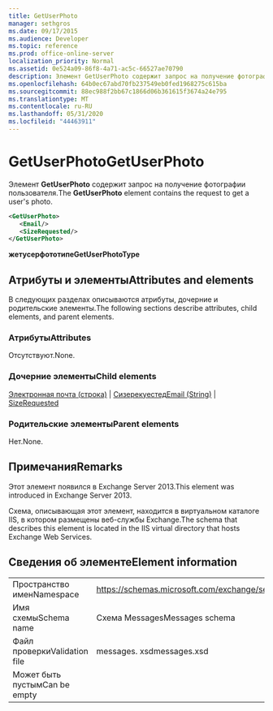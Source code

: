 ```yaml
---
title: GetUserPhoto
manager: sethgros
ms.date: 09/17/2015
ms.audience: Developer
ms.topic: reference
ms.prod: office-online-server
localization_priority: Normal
ms.assetid: 0e524a09-86f8-4a71-ac5c-66527ae70790
description: Элемент GetUserPhoto содержит запрос на получение фотографии пользователя.
ms.openlocfilehash: 64b0ec67abd70fb237549eb0fed1968275c615ba
ms.sourcegitcommit: 88ec988f2bb67c1866d06b361615f3674a24e795
ms.translationtype: MT
ms.contentlocale: ru-RU
ms.lasthandoff: 05/31/2020
ms.locfileid: "44463911"
---
```

# <a name="getuserphoto"></a><span data-ttu-id="51b65-103">GetUserPhoto</span><span class="sxs-lookup"><span data-stu-id="51b65-103">GetUserPhoto</span></span>

<span data-ttu-id="51b65-104">Элемент **GetUserPhoto** содержит запрос на получение фотографии пользователя.</span><span class="sxs-lookup"><span data-stu-id="51b65-104">The **GetUserPhoto** element contains the request to get a user's photo.</span></span> 
  
```XML
<GetUserPhoto>
   <Email/>
   <SizeRequested/>
</GetUserPhoto>
```

 <span data-ttu-id="51b65-105">**жетусерфототипе**</span><span class="sxs-lookup"><span data-stu-id="51b65-105">**GetUserPhotoType**</span></span>
## <a name="attributes-and-elements"></a><span data-ttu-id="51b65-106">Атрибуты и элементы</span><span class="sxs-lookup"><span data-stu-id="51b65-106">Attributes and elements</span></span>

<span data-ttu-id="51b65-107">В следующих разделах описываются атрибуты, дочерние и родительские элементы.</span><span class="sxs-lookup"><span data-stu-id="51b65-107">The following sections describe attributes, child elements, and parent elements.</span></span>
  
### <a name="attributes"></a><span data-ttu-id="51b65-108">Атрибуты</span><span class="sxs-lookup"><span data-stu-id="51b65-108">Attributes</span></span>

<span data-ttu-id="51b65-109">Отсутствуют.</span><span class="sxs-lookup"><span data-stu-id="51b65-109">None.</span></span>
  
### <a name="child-elements"></a><span data-ttu-id="51b65-110">Дочерние элементы</span><span class="sxs-lookup"><span data-stu-id="51b65-110">Child elements</span></span>

<span data-ttu-id="51b65-111">[Электронная почта (строка)](email-string.md)  |  [Сизерекуестед](sizerequested.md)</span><span class="sxs-lookup"><span data-stu-id="51b65-111">[Email (String)](email-string.md) | [SizeRequested](sizerequested.md)</span></span>
  
### <a name="parent-elements"></a><span data-ttu-id="51b65-112">Родительские элементы</span><span class="sxs-lookup"><span data-stu-id="51b65-112">Parent elements</span></span>

<span data-ttu-id="51b65-113">Нет.</span><span class="sxs-lookup"><span data-stu-id="51b65-113">None.</span></span>
  
## <a name="remarks"></a><span data-ttu-id="51b65-114">Примечания</span><span class="sxs-lookup"><span data-stu-id="51b65-114">Remarks</span></span>

<span data-ttu-id="51b65-115">Этот элемент появился в Exchange Server 2013.</span><span class="sxs-lookup"><span data-stu-id="51b65-115">This element was introduced in Exchange Server 2013.</span></span>
  
<span data-ttu-id="51b65-116">Схема, описывающая этот элемент, находится в виртуальном каталоге IIS, в котором размещены веб-службы Exchange.</span><span class="sxs-lookup"><span data-stu-id="51b65-116">The schema that describes this element is located in the IIS virtual directory that hosts Exchange Web Services.</span></span>
  
## <a name="element-information"></a><span data-ttu-id="51b65-117">Сведения об элементе</span><span class="sxs-lookup"><span data-stu-id="51b65-117">Element information</span></span>

|||
|:-----|:-----|
|<span data-ttu-id="51b65-118">Пространство имен</span><span class="sxs-lookup"><span data-stu-id="51b65-118">Namespace</span></span>  <br/> |https://schemas.microsoft.com/exchange/services/2006/messages  <br/> |
|<span data-ttu-id="51b65-119">Имя схемы</span><span class="sxs-lookup"><span data-stu-id="51b65-119">Schema name</span></span>  <br/> |<span data-ttu-id="51b65-120">Схема Messages</span><span class="sxs-lookup"><span data-stu-id="51b65-120">Messages schema</span></span>  <br/> |
|<span data-ttu-id="51b65-121">Файл проверки</span><span class="sxs-lookup"><span data-stu-id="51b65-121">Validation file</span></span>  <br/> |<span data-ttu-id="51b65-122">messages. xsd</span><span class="sxs-lookup"><span data-stu-id="51b65-122">messages.xsd</span></span>  <br/> |
|<span data-ttu-id="51b65-123">Может быть пустым</span><span class="sxs-lookup"><span data-stu-id="51b65-123">Can be empty</span></span>  <br/> ||
   

